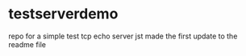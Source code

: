 # testserverdemo
repo for a simple test tcp echo server
jst made the first update to the readme file
